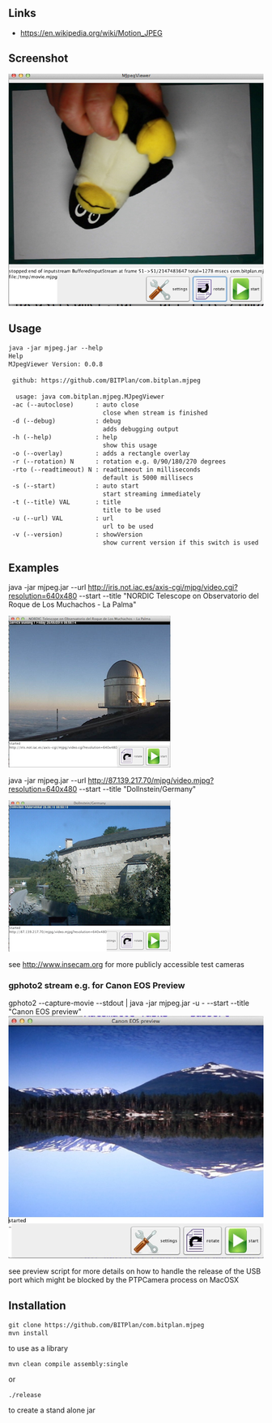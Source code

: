 ## Links
* https://en.wikipedia.org/wiki/Motion_JPEG

## Screenshot
![Screenshot](examples/Screenshot.png)
## Usage
```
java -jar mjpeg.jar --help
Help
MJpegViewer Version: 0.0.8

 github: https://github.com/BITPlan/com.bitplan.mjpeg

  usage: java com.bitplan.mjpeg.MJpegViewer
 -ac (--autoclose)      : auto close
                          close when stream is finished
 -d (--debug)           : debug
                          adds debugging output
 -h (--help)            : help
                          show this usage
 -o (--overlay)         : adds a rectangle overlay
 -r (--rotation) N      : rotation e.g. 0/90/180/270 degrees
 -rto (--readtimeout) N : readtimeout in milliseconds
                          default is 5000 millisecs
 -s (--start)           : auto start
                          start streaming immediately
 -t (--title) VAL       : title
                          title to be used
 -u (--url) VAL         : url
                          url to be used
 -v (--version)         : showVersion
                          show current version if this switch is used
```
## Examples
java -jar mjpeg.jar --url http://iris.not.iac.es/axis-cgi/mjpg/video.cgi?resolution=640x480 --start --title "NORDIC Telescope on Observatorio del Roque de Los Muchachos - La Palma"

![Screenshot](examples/nordictelescope.png)

java -jar mjpeg.jar --url http://87.139.217.70/mjpg/video.mjpg?resolution=640x480 --start --title "Dollnstein/Germany"

![Screenshot](examples/dollnstein.png)

see http://www.insecam.org for more publicly accessible test cameras

### gphoto2 stream e.g. for Canon EOS Preview
gphoto2 --capture-movie --stdout | java -jar mjpeg.jar -u - --start --title "Canon EOS preview"
![Screenshot](examples/canonpreview.png)


see preview script for more details on how to handle the release of the USB port which might be blocked by the PTPCamera process on MacOSX

## Installation
```
git clone https://github.com/BITPlan/com.bitplan.mjpeg
mvn install
```
to use as a library

```
mvn clean compile assembly:single
```

or
```
./release
```

to create a stand alone jar
